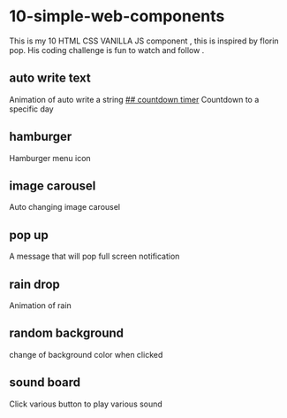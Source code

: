 # 10-simple-web-components
This is my 10 HTML CSS VANILLA JS component , this is inspired by florin pop. His coding challenge is fun to watch and follow .
## auto write text
Animation of auto write a string
[## countdown timer](./rain-drop)
Countdown to a specific day
## hamburger
Hamburger menu icon
## image carousel
Auto changing image carousel
## pop up
A message that will pop full screen notification
## rain drop
Animation of rain
## random background 
change of background color when clicked 
## sound board
Click various button to play various sound
